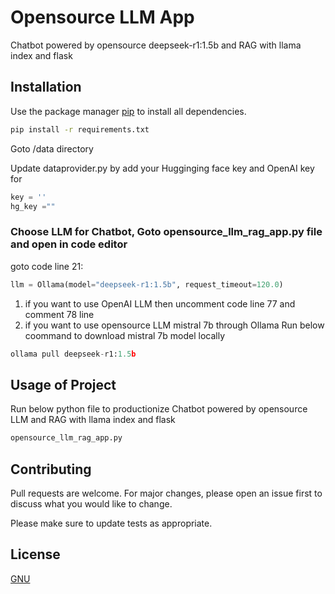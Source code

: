 # Opensource LLM App
Chatbot powered by opensource deepseek-r1:1.5b and RAG with llama index and flask

## Installation

Use the package manager [pip](https://pip.pypa.io/en/stable/) to install all dependencies.

```bash
pip install -r requirements.txt
```

Goto /data directory

Update dataprovider.py by add your Hugginging face key and OpenAI key for 
```python
key = ''
hg_key =""
```
### Choose LLM for Chatbot, Goto opensource_llm_rag_app.py file and open in code editor 
goto code line 21:

```python
llm = Ollama(model="deepseek-r1:1.5b", request_timeout=120.0)
```
1. if you want to use OpenAI LLM then uncomment code line 77 and comment 78 line
2. if you want to use opensource LLM mistral 7b through Ollama
  Run below coommand to download mistral 7b model locally
```python
ollama pull deepseek-r1:1.5b
```   
   

## Usage of Project

Run below python file to productionize Chatbot powered by opensource LLM and RAG with llama index and flask
```python
opensource_llm_rag_app.py
```
## Contributing

Pull requests are welcome. For major changes, please open an issue first
to discuss what you would like to change.

Please make sure to update tests as appropriate.

## License

[GNU](https://choosealicense.com/licenses/gpl-3.0/)

